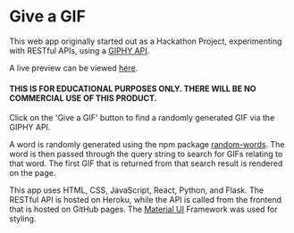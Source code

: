 # Give a GIF 

This web app originally started out as a Hackathon Project, experimenting with RESTful APIs, using a [GIPHY API](https://developers.giphy.com/).

A live preview can be viewed [here](https://hschafer2017.github.io/Give-A-GIF/).

#### THIS IS FOR EDUCATIONAL PURPOSES ONLY. THERE WILL BE NO COMMERCIAL USE OF THIS PRODUCT.

Click on the 'Give a GIF' button to find a randomly generated GIF via the GIPHY API. 

A word is randomly generated using the npm package [random-words](https://www.npmjs.com/package/random-words). The word is then passed through the query string to search for GIFs relating to that word. The first GIF that is returned from that search result is rendered on the page.

This app uses HTML, CSS, JavaScript, React, Python, and Flask. The RESTful API is hosted on Heroku, while the API is called from the frontend that is hosted on GitHub pages. The [Material UI](https://material-ui.com/) Framework was used for styling. 
